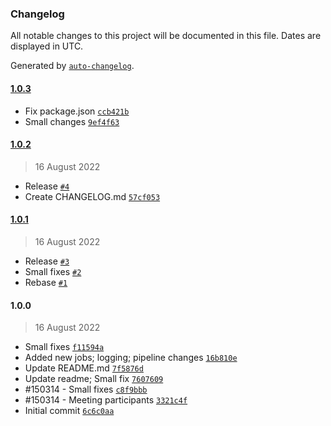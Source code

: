 ### Changelog

All notable changes to this project will be documented in this file. Dates are displayed in UTC.

Generated by [`auto-changelog`](https://github.com/CookPete/auto-changelog).

#### [1.0.3](https://github.com/eea/eionet2-azure-jobs/compare/1.0.2...1.0.3)

- Fix package.json [`ccb421b`](https://github.com/eea/eionet2-azure-jobs/commit/ccb421bb047ce201ebc8826b3539c8d3d794eed4)
- Small changes [`9ef4f63`](https://github.com/eea/eionet2-azure-jobs/commit/9ef4f636612817d225b10ca73f0e84484442d521)

#### [1.0.2](https://github.com/eea/eionet2-azure-jobs/compare/1.0.1...1.0.2)

> 16 August 2022

- Release [`#4`](https://github.com/eea/eionet2-azure-jobs/pull/4)
- Create CHANGELOG.md [`57cf053`](https://github.com/eea/eionet2-azure-jobs/commit/57cf053bffdc1a42bb893eba118d3852eb47c0c8)

#### [1.0.1](https://github.com/eea/eionet2-azure-jobs/compare/1.0.0...1.0.1)

> 16 August 2022

- Release [`#3`](https://github.com/eea/eionet2-azure-jobs/pull/3)
- Small fixes [`#2`](https://github.com/eea/eionet2-azure-jobs/pull/2)
- Rebase [`#1`](https://github.com/eea/eionet2-azure-jobs/pull/1)

#### 1.0.0

> 16 August 2022

- Small fixes [`f11594a`](https://github.com/eea/eionet2-azure-jobs/commit/f11594a1bdd430914743c9770efdbb7622b62465)
- Added new jobs; logging; pipeline changes [`16b810e`](https://github.com/eea/eionet2-azure-jobs/commit/16b810e0a79e9282d3e897f333f736281f632b74)
- Update README.md [`7f5876d`](https://github.com/eea/eionet2-azure-jobs/commit/7f5876d11360230559629257b1f4305acaedf854)
- Update readme; Small fix [`7607609`](https://github.com/eea/eionet2-azure-jobs/commit/76076096ae11e8f0e706ef9cc8b56f2b54b13678)
- #150314 - Small fixes [`c8f9bbb`](https://github.com/eea/eionet2-azure-jobs/commit/c8f9bbbf3c84cf2cd75b095e5d9d9107c278c634)
- #150314 - Meeting participants [`3321c4f`](https://github.com/eea/eionet2-azure-jobs/commit/3321c4f50bcdf14e616389eeea1e1af49492e840)
- Initial commit [`6c6c0aa`](https://github.com/eea/eionet2-azure-jobs/commit/6c6c0aaaff6ada3f059fb843d54346631d1f8e1d)
